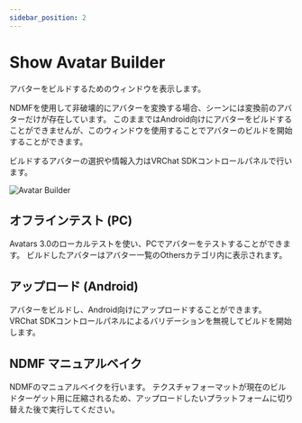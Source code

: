 ```yaml
---
sidebar_position: 2
---
```


# Show Avatar Builder

アバターをビルドするためのウィンドウを表示します。

NDMFを使用して非破壊的にアバターを変換する場合、シーンには変換前のアバターだけが存在しています。
このままではAndroid向けにアバターをビルドすることができませんが、このウィンドウを使用することでアバターのビルドを開始することができます。

ビルドするアバターの選択や情報入力はVRChat SDKコントロールパネルで行います。

![Avatar Builder](/img/avatar-builder.png)

## オフラインテスト (PC)

Avatars 3.0のローカルテストを使い、PCでアバターをテストすることができます。
ビルドしたアバターはアバター一覧のOthersカテゴリ内に表示されます。

## アップロード (Android)

アバターをビルドし、Android向けにアップロードすることができます。
VRChat SDKコントロールパネルによるバリデーションを無視してビルドを開始します。

## NDMF マニュアルベイク

NDMFのマニュアルベイクを行います。
テクスチャフォーマットが現在のビルドターゲット用に圧縮されるため、アップロードしたいプラットフォームに切り替えた後で実行してください。
